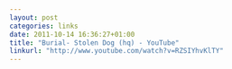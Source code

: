 ```yaml
---
layout: post
categories: links
date: 2011-10-14 16:36:27+01:00
title: "Burial- Stolen Dog (hq) - YouTube"
linkurl: "http://www.youtube.com/watch?v=RZSIYhvKlTY"
---
```

